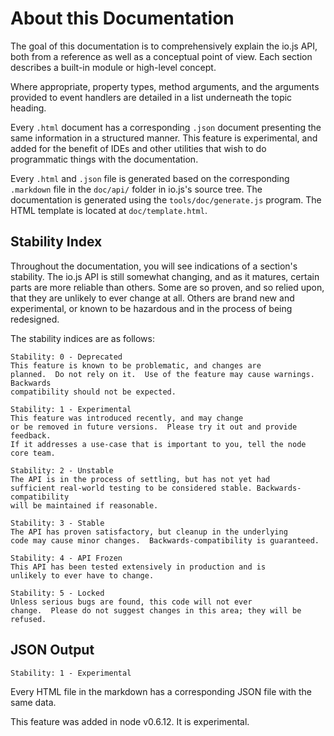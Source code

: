 # About this Documentation

<!-- type=misc -->

The goal of this documentation is to comprehensively explain the io.js
API, both from a reference as well as a conceptual point of view.  Each
section describes a built-in module or high-level concept.

Where appropriate, property types, method arguments, and the arguments
provided to event handlers are detailed in a list underneath the topic
heading.

Every `.html` document has a corresponding `.json` document presenting
the same information in a structured manner.  This feature is
experimental, and added for the benefit of IDEs and other utilities that
wish to do programmatic things with the documentation.

Every `.html` and `.json` file is generated based on the corresponding
`.markdown` file in the `doc/api/` folder in io.js's source tree.  The
documentation is generated using the `tools/doc/generate.js` program.
The HTML template is located at `doc/template.html`.

## Stability Index

<!--type=misc-->

Throughout the documentation, you will see indications of a section's
stability.  The io.js API is still somewhat changing, and as it
matures, certain parts are more reliable than others.  Some are so
proven, and so relied upon, that they are unlikely to ever change at
all.  Others are brand new and experimental, or known to be hazardous
and in the process of being redesigned.

The stability indices are as follows:

```
Stability: 0 - Deprecated
This feature is known to be problematic, and changes are
planned.  Do not rely on it.  Use of the feature may cause warnings.  Backwards
compatibility should not be expected.
```

```
Stability: 1 - Experimental
This feature was introduced recently, and may change
or be removed in future versions.  Please try it out and provide feedback.
If it addresses a use-case that is important to you, tell the node core team.
```

```
Stability: 2 - Unstable
The API is in the process of settling, but has not yet had
sufficient real-world testing to be considered stable. Backwards-compatibility
will be maintained if reasonable.
```

```
Stability: 3 - Stable
The API has proven satisfactory, but cleanup in the underlying
code may cause minor changes.  Backwards-compatibility is guaranteed.
```

```
Stability: 4 - API Frozen
This API has been tested extensively in production and is
unlikely to ever have to change.
```

```
Stability: 5 - Locked
Unless serious bugs are found, this code will not ever
change.  Please do not suggest changes in this area; they will be refused.
```

## JSON Output

    Stability: 1 - Experimental

Every HTML file in the markdown has a corresponding JSON file with the
same data.

This feature was added in node v0.6.12.  It is experimental.
